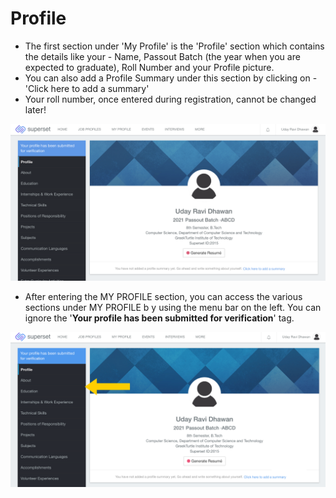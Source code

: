 # Profile

* The first section under 'My Profile' is the 'Profile' section which contains the details like your - Name, Passout Batch \(the year when you are expected to graduate\), Roll Number and your Profile picture. 
* You can also add a Profile Summary under this section by clicking on - 'Click here to add a summary'
* Your roll number, once entered during registration, cannot be changed later!

![](../../.gitbook/assets/image%20%28176%29.png)

* After entering the MY PROFILE section, you can access the various sections under MY PROFILE b y using the menu bar on the left. You can ignore the '**Your profile has been submitted for verification**' tag.

![](../../.gitbook/assets/image%20%28207%29.png)




